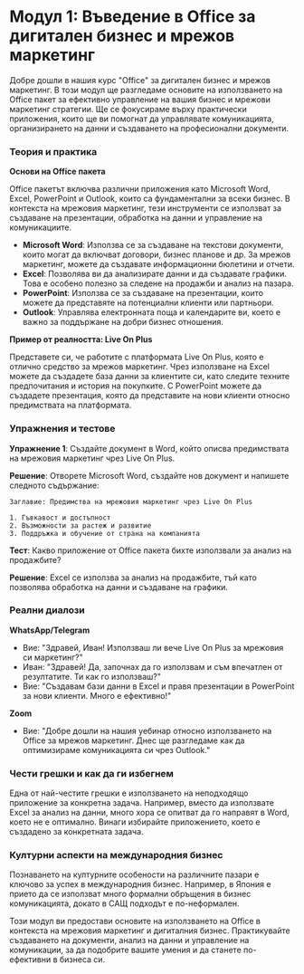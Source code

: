 # **Модул 1: Въведение в Office за дигитален бизнес и мрежов маркетинг**

Добре дошли в нашия курс "Office" за дигитален бизнес и мрежов маркетинг. В този модул ще разгледаме основите на използването на Office пакет за ефективно управление на вашия бизнес и мрежови маркетинг стратегии. Ще се фокусираме върху практически приложения, които ще ви помогнат да управлявате комуникацията, организирането на данни и създаването на професионални документи.

### Теория и практика

**Основи на Office пакета**

Office пакетът включва различни приложения като Microsoft Word, Excel, PowerPoint и Outlook, които са фундаментални за всеки бизнес. В контекста на мрежовия маркетинг, тези инструменти се използват за създаване на презентации, обработка на данни и управление на комуникациите.

- **Microsoft Word**: Използва се за създаване на текстови документи, които могат да включват договори, бизнес планове и др. За мрежов маркетинг, можете да създавате информационни бюлетини и отчети.
- **Excel**: Позволява ви да анализирате данни и да създавате графики. Това е особено полезно за следене на продажби и анализ на пазара.
- **PowerPoint**: Използва се за създаване на презентации, които можете да представяте на потенциални клиенти или партньори.
- **Outlook**: Управлява електронната поща и календарите ви, което е важно за поддържане на добри бизнес отношения.

**Пример от реалността: Live On Plus**

Представете си, че работите с платформата Live On Plus, която е отлично средство за мрежов маркетинг. Чрез използване на Excel можете да създадете база данни за клиентите си, като следите техните предпочитания и история на покупките. С PowerPoint можете да създадете презентация, която да представите на нови клиенти относно предимствата на платформата.

### Упражнения и тестове

**Упражнение 1**: Създайте документ в Word, който описва предимствата на мрежовия маркетинг чрез Live On Plus.

**Решение**: Отворете Microsoft Word, създайте нов документ и напишете следното съдържание:
```
Заглавие: Предимства на мрежовия маркетинг чрез Live On Plus

1. Гъвкавост и достъпност
2. Възможности за растеж и развитие
3. Поддръжка и обучение от страна на компанията
```

**Тест**: Какво приложение от Office пакета бихте използвали за анализ на продажбите?

**Решение**: Excel се използва за анализ на продажбите, тъй като позволява обработка на данни и създаване на графики.

### Реални диалози

**WhatsApp/Telegram**

- Вие: "Здравей, Иван! Използваш ли вече Live On Plus за мрежовия си маркетинг?"
- Иван: "Здравей! Да, започнах да го използвам и съм впечатлен от резултатите. Ти как го използваш?"
- Вие: "Създавам бази данни в Excel и правя презентации в PowerPoint за нови клиенти. Много е ефективно!"

**Zoom**

- Вие: "Добре дошли на нашия уебинар относно използването на Office за мрежов маркетинг. Днес ще разгледаме как да оптимизираме комуникацията си чрез Outlook."

### Чести грешки и как да ги избегнем

Една от най-честите грешки е използването на неподходящо приложение за конкретна задача. Например, вместо да използвате Excel за анализ на данни, много хора се опитват да го направят в Word, което не е оптимално. Винаги избирайте приложението, което е създадено за конкретната задача.

### Културни аспекти на международния бизнес

Познаването на културните особености на различните пазари е ключово за успех в международния бизнес. Например, в Япония е прието да се използват много формални обръщения в бизнес комуникацията, докато в САЩ подходът е по-неформален.

Този модул ви предостави основите на използването на Office в контекста на мрежовия маркетинг и дигиталния бизнес. Практикувайте създаването на документи, анализ на данни и управление на комуникации, за да подобрите вашите умения и да станете по-ефективни в бизнеса си.
